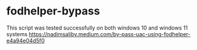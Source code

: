 # fodhelper-bypass

This script was tested successfully on both windows 10 and windows 11 systems
https://nadimsaliby.medium.com/by-pass-uac-using-fodhelper-e4a94e04d5f0
